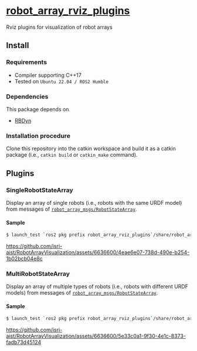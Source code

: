 # [robot_array_rviz_plugins](https://github.com/isri-aist/RobotArrayVisualization/tree/main/robot_array_rviz_plugins)
Rviz plugins for visualization of robot arrays

## Install

### Requirements
- Compiler supporting C++17
- Tested on `Ubuntu 22.04 / ROS2 Humble`

### Dependencies
This package depends on
- [RBDyn](https://github.com/jrl-umi3218/RBDyn)

### Installation procedure
Clone this repository into the catkin workspace and build it as a catkin package (i.e., `catkin build` or `catkin_make` command).

## Plugins
### SingleRobotStateArray
Display an array of single robots (i.e., robots with the same URDF model) from messages of [`robot_array_msgs/RobotStateArray`](../robot_array_msgs/msg/RobotStateArray.msg).

#### Sample
```bash
$ launch_test `ros2 pkg prefix robot_array_rviz_plugins`/share/robot_array_rviz_plugins/tests/scripts/testSingleRobotStateArrayClient.py
```

https://github.com/isri-aist/RobotArrayVisualization/assets/6636600/4eae6e07-738d-490e-b254-1b02bcb04e8c

### MultiRobotStateArray
Display an array of multiple types of robots (i.e., robots with different URDF models) from messages of [`robot_array_msgs/RobotStateArray`](../robot_array_msgs/msg/RobotStateArray.msg).

#### Sample
```bash
$ launch_test `ros2 pkg prefix robot_array_rviz_plugins`/share/robot_array_rviz_plugins/tests/scripts/testMultiRobotStateArrayClient.py
```

https://github.com/isri-aist/RobotArrayVisualization/assets/6636600/5e33c0a1-9f30-4e1c-8373-fadb73d45124
